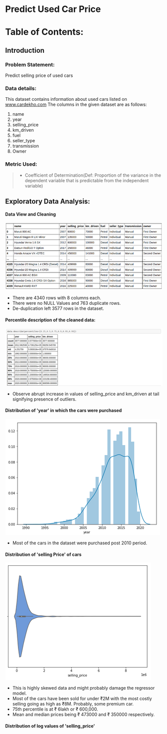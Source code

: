 # Predict Used Car Price

# Table of Contents:

## Introduction
### Problem Statement:

Predict selling price of used cars

### Data details:
This dataset contains information about used cars listed on www.cardekho.com The columns in the given dataset are as follows:
1. name
2. year
3. selling_price
4. km_driven
5. fuel
6. seller_type
7. transmission
8. Owner

### Metric Used:
> * Coefficient of Determination(Def: Proportion of the variance in the dependent variable that is predictable from the independent variable)

## Exploratory Data Analysis:
#### Data View and Cleaning
![Data View](https://github.com/niteshctrl/car-price/blob/master/images/1.png)

* There are 4340 rows with 8 columns each.
* There were no NULL Values and 763 duplicate rows.
* De-duplication left 3577 rows in the dataset.

#### Percentile description of the cleaned data:
![Description](https://github.com/niteshctrl/car-price/blob/master/images/3.png)

* Observe abrupt increase in values of selling_price and km_driven at tail signifying presence of outliers.

#### Distribution of 'year' in which the cars were purchased
![Distn of year](https://github.com/niteshctrl/car-price/blob/master/images/4.png)

* Most of the cars in the dataset were purchased post 2010 period.

#### Distribution of 'selling Price' of cars
![Dist Selling Price](https://github.com/niteshctrl/car-price/blob/master/images/5.png)
* This is highly skewed data and might probably damage the regressor model.
* Most of the cars have been sold for under ₹2M with the most costly selling going as high as ₹8M. Probably, some premium car.
* 75th percentile is at ₹ 6lakh or ₹ 600,000.
* Mean and median prices being ₹ 473000 and ₹ 350000 respectively.

#### Distribution of log values of 'selling_price'


